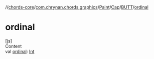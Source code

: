 //[chords-core](../../../../../index.md)/[com.chrynan.chords.graphics](../../../index.md)/[Paint](../../index.md)/[Cap](../index.md)/[BUTT](index.md)/[ordinal](ordinal.md)



# ordinal  
[js]  
Content  
val [ordinal](ordinal.md): [Int](https://kotlinlang.org/api/latest/jvm/stdlib/kotlin/-int/index.html)  



